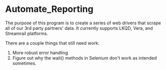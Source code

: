 # Automate_Reporting
The purpose of this program is to create a series of web drivers that scrape all of our 3rd party partners' data. It currently
supports LKQD, Vera, and Streamrail platforms. 

There are a couple things that still need work:
1. More robust error handling
2. Figure out why the wait() methods in Selenium don't work as intended sometimes.
